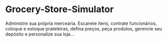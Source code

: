 # Grocery-Store-Simulator
Administre sua própria mercearia. Escaneie itens, contrate funcionários, coloque e estoque prateleiras, defina preços, peça produtos, gerencie seu depósito e personalize sua loja...
